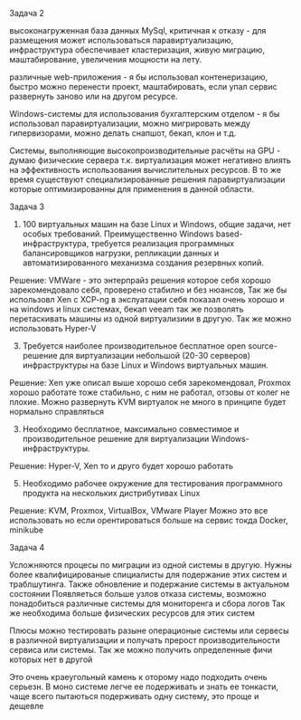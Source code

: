 Задача 2

высоконагруженная база данных MySql, критичная к отказу - для размещения может использоваться паравиртуализацию, инфраструктура обеспечивает кластеризация, живую миграцию, маштабирование, увеличения мощности на лету.

различные web-приложения - я бы использовал контенеризацию, быстро можно перенести проект, маштабировать, если упал сервис развернуть заново или на другом ресурсе.

Windows-системы для использования бухгалтерским отделом - я бы использовал паравиртуализации, можно мигрировать между гипервизорами, можно делать снапшот, бекап, клон и т.д.

Системы, выполняющие высокопроизводительные расчёты на GPU - думаю физические сервера т.к. виртуализация может негативно влиять на эффективность использования вычислительных ресурсов. 
В то же время существуют специализированные решения паравиртуализации которые оптимизированны для применения в данной области.

Задача 3

1. 100 виртуальных машин на базе Linux и Windows, общие задачи, нет особых требований. 
Преимущественно Windows based-инфраструктура, требуется реализация программных балансировщиков нагрузки, 
репликации данных и автоматизированного механизма создания резервных копий.

  Решение: VMWare - это энтерпрайз решения которое себя хорошо зарекомендовало себя, проверено стабилно и без нюансов, Так же бы использовл Xen c XCP-ng в экслуатации себя показал очень хорошо и на windows и linux системах, бекап veeam так же позволять перетаскивать машины из одной виртуализиии в другую. Так же можно использовать Hyper-V

3. Требуется наиболее производительное бесплатное open source-решение для виртуализации небольшой (20-30 серверов) инфраструктуры на базе Linux и Windows виртуальных машин.

  Решение: Xen уже описал выше хорошо себя зарекомендовал, Proxmox хорошо работате тоже стабильно, с ним не работал, отзовы от колег не плохие. Можно развернуть KVM виртуалок не много в принципе будет нормально справляться

3. Необходимо бесплатное, максимально совместимое и производительное решение для виртуализации Windows-инфраструктуры.

  Решение: Hyper-V, Xen то и друго будет хорошо работать

5. Необходимо рабочее окружение для тестирования программного продукта на нескольких дистрибутивах Linux

  Решение: KVM, Proxmox, VirtualBox, VMware Player Можно это все использовать но если орентироваться больше на сервис токда Docker, minikube


Задача 4

Усложняются процесы по миграции из одной системы в другую. 
Нужны более квалифицированые спициалисты для подержание этих систем и траблшутинга. Также обновление и подержание системы в актуальном состоянии
Появляеться больше узлов отказа системы, возможно понадобиться различные системы для мониторенга и сбора логов 
Так же необходима больше физических ресурсов для этих систем 

Плюсы можно тестировать разыне операционые системы или сервесы в различной виртуализации и получать прерост производительности сервиса или системы. Так же можно получить определенные фичи которых нет в другой 

Это очень краеугольный камень к оторому надо подходить очень серьезн. В моно системе легче ее подерживать и знать ее тонкасти, чаще всего пытаються подерживать одну систему, это проще и дещевле 
